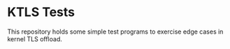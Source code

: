 KTLS Tests
==========

This repository holds some simple test programs to exercise edge cases
in kernel TLS offload.
